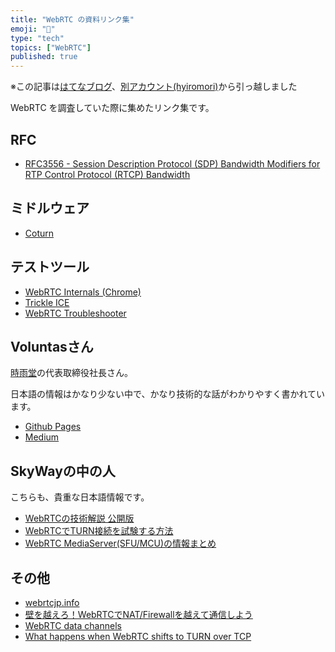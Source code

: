 ```yaml
---
title: "WebRTC の資料リンク集"
emoji: "🚚"
type: "tech"
topics: ["WebRTC"]
published: true
---
```


※この記事は[はてなブログ](https://hyiromori.hateblo.jp/entry/2019/12/30/231855)、[別アカウント(hyiromori)](https://zenn.dev/hyiromori/articles/hatena-20191230-231855)から引っ越しました

WebRTC を調査していた際に集めたリンク集です。

## RFC

- [RFC3556 - Session Description Protocol (SDP) Bandwidth Modifiers for RTP Control Protocol (RTCP) Bandwidth](https://tools.ietf.org/html/rfc3556)

## ミドルウェア

- [Coturn](https://github.com/coturn/coturn)

## テストツール

- [WebRTC Internals (Chrome)](chrome://webrtc-internals/)
- [Trickle ICE](https://webrtc.github.io/samples/src/content/peerconnection/trickle-ice/)
- [WebRTC Troubleshooter](https://test.webrtc.org/)

## Voluntasさん

[時雨堂](https://shiguredo.jp/)の代表取締役社長さん。

日本語の情報はかなり少ない中で、かなり技術的な話がわかりやすく書かれています。

- [Github Pages](https://voluntas.github.io/)
- [Medium](https://medium.com/@voluntas)

## SkyWayの中の人

こちらも、貴重な日本語情報です。

- [WebRTCの技術解説 公開版](https://www.slideshare.net/nttwestcon/20140805-technical-descriptionofwebrtcpublicedition)
- [WebRTCでTURN接続を試験する方法](http://iwashi.co/2016/03/13/how-to-test-turn-relay)
- [WebRTC MediaServer(SFU/MCU)の情報まとめ](http://iwashi.co/2016/09/03/webrtc-sfu-mcu-summary)

## その他

- [webrtcjp.info](http://webrtcjp.info/)
- [壁を越えろ！WebRTCでNAT/Firewallを越えて通信しよう](https://html5experts.jp/mganeko/5554/)
- [WebRTC data channels](https://www.html5rocks.com/ja/tutorials/webrtc/datachannels/)
- [What happens when WebRTC shifts to TURN over TCP](https://testrtc.com/happens-webrtc-shifts-turn-tcp/)

